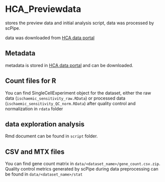 # HCA_Previewdata
stores the preview data and initial analysis script, data was processed by scPipe.

data was downloaded from [HCA data portal](https://preview.data.humancellatlas.org/)

## Metadata

metadata is stored in [HCA data portal](https://preview.data.humancellatlas.org/) and can be downloaded.

## Count files for R

You can find SingleCellExperiment object for the dataset, either the raw data (`ischaemic_sensitivity_raw.RData`) or processed data (`ischaemic_sensitivity_QC_norm.RData`) after quality control and normalization in `rdata` folder

## data exploration analysis

Rmd document can be found in `script` folder.


## CSV and MTX files

You can find gene count matrix in `data/<dataset_name>/gene_count.csv.zip`. Quality control metrics generated by scPipe during data preprocessing can be found in `data/<dataset_name>/stat`